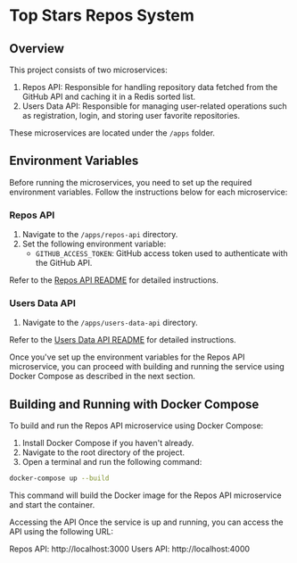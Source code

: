 # Top Stars Repos System

## Overview
This project consists of two microservices:
1. Repos API: Responsible for handling repository data fetched from the GitHub API and caching it in a Redis sorted list.
2. Users Data API: Responsible for managing user-related operations such as registration, login, and storing user favorite repositories.

These microservices are located under the `/apps` folder.

## Environment Variables
Before running the microservices, you need to set up the required environment variables. Follow the instructions below for each microservice:

### Repos API
1. Navigate to the `/apps/repos-api` directory.
2. Set the following environment variable:
   - `GITHUB_ACCESS_TOKEN`: GitHub access token used to authenticate with the GitHub API.

Refer to the [Repos API README](https://github.com/mosheDa/ReposStats/blob/master/apps/repos-api/README.md) for detailed instructions.

### Users Data API
1. Navigate to the `/apps/users-data-api` directory.

Refer to the [Users Data API README](https://github.com/mosheDa/ReposStats/blob/master/apps/users-api/README.md) for detailed instructions.

Once you've set up the environment variables for the Repos API microservice, you can proceed with building and running the service using Docker Compose as described in the next section.

## Building and Running with Docker Compose
To build and run the Repos API microservice using Docker Compose:

1. Install Docker Compose if you haven't already.
2. Navigate to the root directory of the project.
3. Open a terminal and run the following command:

```bash
docker-compose up --build
```

This command will build the Docker image for the Repos API microservice and start the container.

Accessing the API
Once the service is up and running, you can access the API using the following URL:

Repos API: http://localhost:3000
Users API: http://localhost:4000



